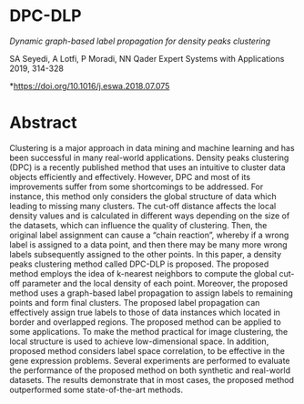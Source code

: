 # DPC-DLP

  *Dynamic graph-based label propagation for density peaks clustering*
  
  SA Seyedi, A Lotfi, P Moradi, NN Qader
  Expert Systems with Applications 2019, 314-328
  
  *https://doi.org/10.1016/j.eswa.2018.07.075

  # Abstract

Clustering is a major approach in data mining and machine learning and has been successful in many real-world applications. Density peaks clustering (DPC) is a recently published method that uses an intuitive to cluster data objects efficiently and effectively. However, DPC and most of its improvements suffer from some shortcomings to be addressed. For instance, this method only considers the global structure of data which leading to missing many clusters. The cut-off distance affects the local density values and is calculated in different ways depending on the size of the datasets, which can influence the quality of clustering. Then, the original label assignment can cause a “chain reaction”, whereby if a wrong label is assigned to a data point, and then there may be many more wrong labels subsequently assigned to the other points. In this paper, a density peaks clustering method called DPC-DLP is proposed. The proposed method employs the idea of k-nearest neighbors to compute the global cut-off parameter and the local density of each point. Moreover, the proposed method uses a graph-based label propagation to assign labels to remaining points and form final clusters. The proposed label propagation can effectively assign true labels to those of data instances which located in border and overlapped regions. The proposed method can be applied to some applications. To make the method practical for image clustering, the local structure is used to achieve low-dimensional space. In addition, proposed method considers label space correlation, to be effective in the gene expression problems. Several experiments are performed to evaluate the performance of the proposed method on both synthetic and real-world datasets. The results demonstrate that in most cases, the proposed method outperformed some state-of-the-art methods.
